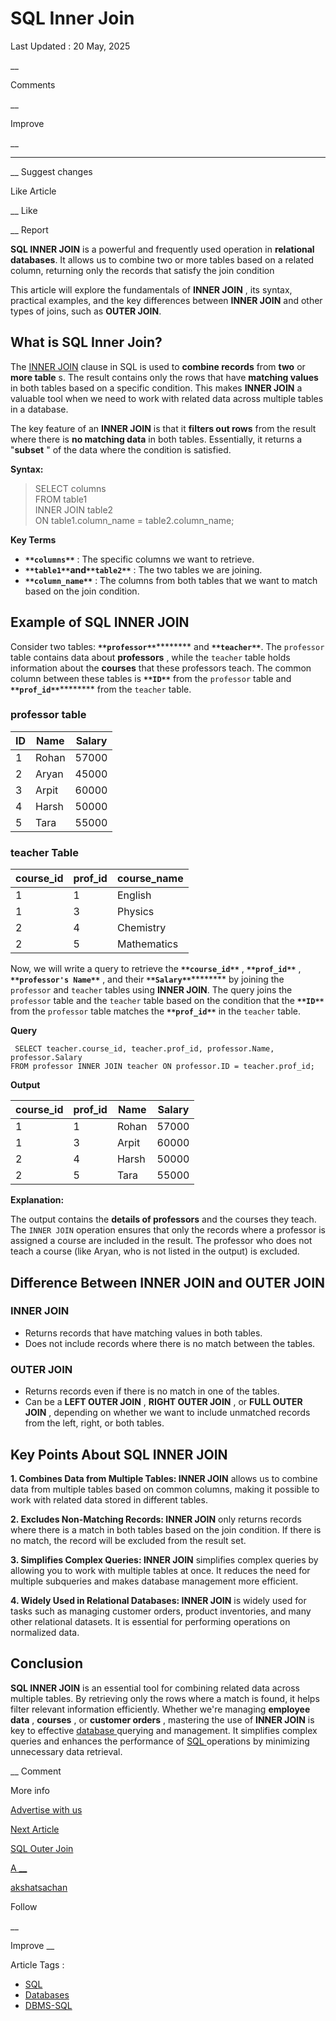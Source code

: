 # SQL Inner Join

Last Updated :  20 May, 2025

__

Comments

__

Improve

__

  *   *   * 

__ Suggest changes

Like Article

__ Like

__ Report

****SQL INNER JOIN**** is a powerful and frequently used operation in
****relational databases****. It allows us to combine two or more tables based
on a related column, returning only the records that satisfy the join
condition

This article will explore the fundamentals of ****INNER JOIN**** , its syntax,
practical examples, and the key differences between ****INNER JOIN**** and
other types of joins, such as ****OUTER JOIN****.

## What is SQL Inner Join?

The [INNER JOIN](https://www.geeksforgeeks.org/sql-inner-join/) clause in SQL
is used to ****combine records**** from ****two**** or ****more table**** s.
The result contains only the rows that have ****matching values**** in both
tables based on a specific condition. This makes ****INNER JOIN**** a valuable
tool when we need to work with related data across multiple tables in a
database.

The key feature of an ****INNER JOIN**** is that it ****filters out rows****
from the result where there is ****no matching data**** in both tables.
Essentially, it returns a "****subset**** " of the data where the condition is
satisfied.

****Syntax:****

> SELECT columns  
> FROM table1  
> INNER JOIN table2  
> ON table1.column_name = table2.column_name;

****Key Terms****

  * **`**columns**`** : The specific columns we want to retrieve.
  * **`**table1**`******and******`**table2**`** : The two tables we are joining.
  * **`**column_name**`** : The columns from both tables that we want to match based on the join condition.

## Example of SQL INNER JOIN

Consider two tables: **`**professor**`********** and **`**teacher**`**. The
`professor` table contains data about ****professors**** , while the `teacher`
table holds information about the ****courses**** that these professors teach.
The common column between these tables is **`**ID**`** from the `professor`
table and **`**prof_id**`********** from the `teacher` table.

### ****professor table****

ID| Name| Salary  
---|---|---  
1| Rohan| 57000  
2| Aryan| 45000  
3| Arpit| 60000  
4| Harsh| 50000  
5| Tara| 55000  
  
### ****teacher Table****

course_id| prof_id| course_name  
---|---|---  
1| 1| English  
1| 3| Physics  
2| 4| Chemistry  
2| 5| Mathematics  
  
Now, we will write a query to retrieve the **`**course_id**`** ,
**`**prof_id**`** , **`**professor's Name**`** , and their
**`**Salary**`********** by joining the `professor` and `teacher` tables using
****INNER JOIN****. The query joins the `professor` table and the `teacher`
table based on the condition that the **`**ID**`** from the `professor` table
matches the **`**prof_id**`** in the `teacher` table.

****Query****

    
    
     SELECT teacher.course_id, teacher.prof_id, professor.Name, professor.Salary  
    FROM professor INNER JOIN teacher ON professor.ID = teacher.prof_id;

****Output****

course_id| prof_id| Name| Salary  
---|---|---|---  
1| 1| Rohan| 57000  
1| 3| Arpit| 60000  
2| 4| Harsh| 50000  
2| 5| Tara| 55000  
  
****Explanation:****

The output contains the ****details of professors**** and the courses they
teach. The `INNER JOIN` operation ensures that only the records where a
professor is assigned a course are included in the result. The professor who
does not teach a course (like Aryan, who is not listed in the output) is
excluded.

## Difference Between INNER JOIN and OUTER JOIN

### ****INNER JOIN****

  * Returns records that have matching values in both tables.
  * Does not include records where there is no match between the tables.

### ****OUTER JOIN****

  * Returns records even if there is no match in one of the tables.
  * Can be a ****LEFT OUTER JOIN**** , ****RIGHT OUTER JOIN**** , or ****FULL OUTER JOIN**** , depending on whether we want to include unmatched records from the left, right, or both tables.

## ****Key Points About SQL INNER JOIN****

****1\. Combines Data from Multiple Tables: INNER JOIN**** allows us to
combine data from multiple tables based on common columns, making it possible
to work with related data stored in different tables.  

****2\. Excludes Non-Matching Records: INNER JOIN**** only returns records
where there is a match in both tables based on the join condition. If there is
no match, the record will be excluded from the result set.  

****3\. Simplifies Complex Queries: INNER JOIN**** simplifies complex queries
by allowing you to work with multiple tables at once. It reduces the need for
multiple subqueries and makes database management more efficient.  

****4\. Widely Used in Relational Databases: INNER JOIN**** is widely used for
tasks such as managing customer orders, product inventories, and many other
relational datasets. It is essential for performing operations on normalized
data.

## Conclusion

****SQL INNER JOIN**** is an essential tool for combining related data across
multiple tables. By retrieving only the rows where a match is found, it helps
filter relevant information efficiently. Whether we're managing ****employee
data**** , ****courses**** , or ****customer orders**** , mastering the use of
****INNER JOIN**** is key to effective [database
](https://www.geeksforgeeks.org/what-is-database/)querying and management. It
simplifies complex queries and enhances the performance of [SQL
](https://www.geeksforgeeks.org/what-is-sql/)operations by minimizing
unnecessary data retrieval.

  

__ Comment

More info

[Advertise with us](https://www.geeksforgeeks.org/about/contact-us/?listicles)

[ Next Article ](https://www.geeksforgeeks.org/sql-outer-join/)

[SQL Outer Join](https://www.geeksforgeeks.org/sql-outer-join/)

[A __ ](https://www.geeksforgeeks.org/user/akshatsachan/)

[akshatsachan](https://www.geeksforgeeks.org/user/akshatsachan/)

Follow

__

Improve __

Article Tags :

  * [SQL](https://www.geeksforgeeks.org/category/databases/sql/)
  * [Databases](https://www.geeksforgeeks.org/category/databases/)
  * [DBMS-SQL](https://www.geeksforgeeks.org/tag/dbms-sql/)